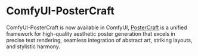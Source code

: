 # ComfyUI-PosterCraft

ComfyUI-PosterCraft is now available in ComfyUI, [PosterCraft](https://github.com/Ephemeral182/PosterCraft) is a unified framework for high-quality aesthetic poster generation that excels in precise text rendering, seamless integration of abstract art, striking layouts, and stylistic harmony.
